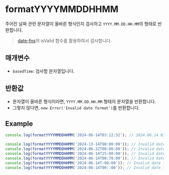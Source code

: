 # formatYYYYMMDDHHMM

주어진 날짜 관련 문자열이 올바른 형식인지 검사하고 `YYYY.MM.DD.HH.MM`의 형태로 반환합니다.
> [date-fns](https://github.com/date-fns/date-fns)의 isValid 함수를 활용하여서 검사합니다.

## 매개변수

- `basedTime`: 검사할 문자열입니다.

## 반환값

- 문자열이 올바른 형식이라면, `YYYY.MM.DD.HH.MM` 형태의 문자열을 반환합니다.
- 그렇지 않다면, `new Error('Invalid date format')`를 반환합니다.


## Example

```typescript
console.log(formatYYYYMMDDHHMM('2024-06-14T03:12:32'); // 2024.06.14 03:12

console.log(formatYYYYMMDDHHMM('2024-13-14T00:00:00')); // Invalid date format
console.log(formatYYYYMMDDHHMM('2024-06-32T00:00:00')); // Invalid date format
console.log(formatYYYYMMDDHHMM('2024-06-14T25:00:00')); // Invalid date format
console.log(formatYYYYMMDDHHMM('2024-06-14T00:70:00')); // Invalid date format
console.log(formatYYYYMMDDHHMM('2024-06-14T:00:00')); // Invalid date format
console.log(formatYYYYMMDDHHMM('2024-06-14T00::00')); // Invalid date format
```
